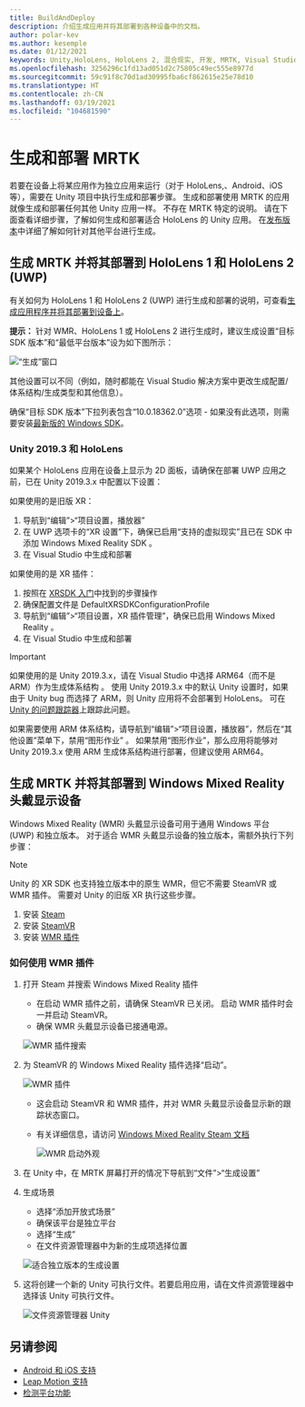```yaml
---
title: BuildAndDeploy
description: 介绍生成应用并将其部署到各种设备中的文档。
author: polar-kev
ms.author: kesemple
ms.date: 01/12/2021
keywords: Unity,HoloLens, HoloLens 2, 混合现实, 开发, MRTK, Visual Studio, Android, IOS
ms.openlocfilehash: 3256296c1fd13ad051d2c75805c49ec555e8977d
ms.sourcegitcommit: 59c91f8c70d1ad30995fba6cf862615e25e78d10
ms.translationtype: HT
ms.contentlocale: zh-CN
ms.lasthandoff: 03/19/2021
ms.locfileid: "104681590"
---
```

# <a name="building-and-deploying-mrtk"></a>生成和部署 MRTK

若要在设备上将某应用作为独立应用来运行（对于 HoloLens,、Android、iOS 等），需要在 Unity 项目中执行生成和部署步骤。 生成和部署使用 MRTK 的应用就像生成和部署任何其他 Unity 应用一样。 不存在 MRTK 特定的说明。 请在下面查看详细步骤，了解如何生成和部署适合 HoloLens 的 Unity 应用。  在[发布版本](https://docs.unity3d.com/Manual/PublishingBuilds.html)中详细了解如何针对其他平台进行生成。

## <a name="building-and-deploying-mrtk-to-hololens-1-and-hololens-2-uwp"></a>生成 MRTK 并将其部署到 HoloLens 1 和 HoloLens 2 (UWP)

有关如何为 HoloLens 1 和 HoloLens 2 (UWP) 进行生成和部署的说明，可查看[生成应用程序并将其部署到设备上](https://docs.microsoft.com/windows/mixed-reality/mrlearning-base-ch1#build-your-application-to-your-device)。

**提示：** 针对 WMR、HoloLens 1 或 HoloLens 2 进行生成时，建议生成设置“目标 SDK 版本”和“最低平台版本”设为如下图所示：

![“生成”窗口](../features/images/getting-started/BuildWindow.png)

其他设置可以不同（例如，随时都能在 Visual Studio 解决方案中更改生成配置/体系结构/生成类型和其他信息）。

确保“目标 SDK 版本”下拉列表包含“10.0.18362.0”选项 - 如果没有此选项，则需要安装[最新版的 Windows SDK](https://developer.microsoft.com/windows/downloads/windows-10-sdk)。

### <a name="unity-20193-and-hololens"></a>Unity 2019.3 和 HoloLens

如果某个 HoloLens 应用在设备上显示为 2D 面板，请确保在部署 UWP 应用之前，已在 Unity 2019.3.x 中配置以下设置：

如果使用的是旧版 XR：

1. 导航到“编辑”>“项目设置，播放器”
1. 在 UWP 选项卡的“XR 设置”下，确保已启用“支持的虚拟现实”且已在 SDK 中添加 Windows Mixed Reality SDK  。
1. 在 Visual Studio 中生成和部署

如果使用的是 XR 插件：

1. 按照在 [XRSDK 入门](../configuration/GettingStartedWithMRTKAndXRSDK.md)中找到的步骤操作
1. 确保配置文件是 DefaultXRSDKConfigurationProfile
1. 导航到“编辑”>“项目设置，XR 插件管理”，确保已启用 Windows Mixed Reality 。
1. 在 Visual Studio 中生成和部署

>[!IMPORTANT]
> 如果使用的是 Unity 2019.3.x，请在 Visual Studio 中选择 ARM64（而不是 ARM）作为生成体系结构 。 使用 Unity 2019.3.x 中的默认 Unity 设置时，如果由于 Unity bug 而选择了 ARM，则 Unity 应用将不会部署到 HoloLens。 可在 [Unity 的问题跟踪器](https://issuetracker.unity3d.com/issues/enabling-graphics-jobs-in-2019-dot-3-x-results-in-a-crash-or-nothing-rendering-on-hololens-2)上跟踪此问题。
>
> 如果需要使用 ARM 体系结构，请导航到“编辑”>“项目设置，播放器”，然后在“其他设置”菜单下，禁用“图形作业”  。 如果禁用“图形作业”，那么应用将能够对 Unity 2019.3.x 使用 ARM 生成体系结构进行部署，但建议使用 ARM64。

## <a name="building-and-deploying-mrtk-to-a-windows-mixed-reality-headset"></a>生成 MRTK 并将其部署到 Windows Mixed Reality 头戴显示设备

Windows Mixed Reality (WMR) 头戴显示设备可用于通用 Windows 平台 (UWP) 和独立版本。  对于适合 WMR 头戴显示设备的独立版本，需额外执行下列步骤：

> [!NOTE]
> Unity 的 XR SDK 也支持独立版本中的原生 WMR，但它不需要 SteamVR 或 WMR 插件。 需要对 Unity 的旧版 XR 执行这些步骤。

1. 安装 [Steam](https://store.steampowered.com/about/)
1. 安装 [SteamVR](https://store.steampowered.com/app/250820/SteamVR/)
1. 安装 [WMR 插件](https://store.steampowered.com/app/719950/Windows_Mixed_Reality_for_SteamVR/)

### <a name="how-to-use-wmr-plugin"></a>如何使用 WMR 插件

1. 打开 Steam 并搜索 Windows Mixed Reality 插件
    - 在启动 WMR 插件之前，请确保 SteamVR 已关闭。 启动 WMR 插件时会一并启动 SteamVR。
    - 确保 WMR 头戴显示设备已接通电源。

    ![WMR 插件搜索](../features/images/build-deploy/wmr/SteamSearchWMRPlugin.png)

1. 为 SteamVR 的 Windows Mixed Reality 插件选择“启动”。

    ![WMR 插件](../features/images/build-deploy/wmr/WMRPlugin.png)

    - 这会启动 SteamVR 和 WMR 插件，并对 WMR 头戴显示设备显示新的跟踪状态窗口。
    - 有关详细信息，请访问 [Windows Mixed Reality Steam 文档](https://support.microsoft.com/help/4053622/windows-10-play-steamvr-games-in-windows-mixed-reality)

        ![WMR 启动外观](../features/images/build-deploy/wmr/WMRPluginActive.png)

1. 在 Unity 中，在 MRTK 屏幕打开的情况下导航到“文件”>“生成设置”

1. 生成场景
    - 选择“添加开放式场景”
    - 确保该平台是独立平台
    - 选择“生成”
    - 在文件资源管理器中为新的生成项选择位置

    ![适合独立版本的生成设置](../features/images/build-deploy/wmr/BuildSettingsStandaloneUnity.png)

1. 这将创建一个新的 Unity 可执行文件。若要启用应用，请在文件资源管理器中选择该 Unity 可执行文件。

    ![文件资源管理器 Unity](../features/images/build-deploy/wmr/FileExplorerUnityExe.png)

## <a name="see-also"></a>另请参阅

- [Android 和 iOS 支持](../features/cross-platform/UsingARFoundation.md)
- [Leap Motion 支持](../features/cross-platform/LeapMotionMRTK.md)
- [检测平台功能](../features/cross-platform/DetectingPlatformCapabilities.md)
